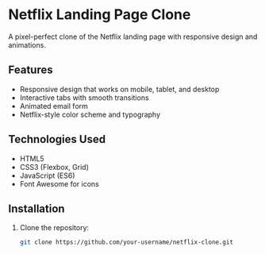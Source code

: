 # Netflix Landing Page Clone

A pixel-perfect clone of the Netflix landing page with responsive design and animations.

## Features

- Responsive design that works on mobile, tablet, and desktop
- Interactive tabs with smooth transitions
- Animated email form
- Netflix-style color scheme and typography

## Technologies Used

- HTML5
- CSS3 (Flexbox, Grid)
- JavaScript (ES6)
- Font Awesome for icons

## Installation

1. Clone the repository:
   ```bash
   git clone https://github.com/your-username/netflix-clone.git
   ```
